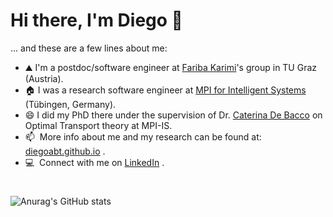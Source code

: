 # Hi there, I'm Diego 👋

... and these are a few lines about me:

- ⛰️ I'm a postdoc/software engineer at [Fariba Karimi](https://networkinequality.com/)'s group in TU Graz (Austria).
- :house: I was a research software engineer at [MPI for Intelligent Systems](https://is.mpg.de/) (Tübingen, Germany).
-  😄 I did my PhD there under the supervision of  Dr. [Caterina De Bacco](https://www.cdebacco.com/) on Optimal Transport theory at MPI-IS.
- :mailbox: &nbsp;More info about me and my research can be found at: [diegoabt.github.io](https://diegoabt.github.io/) .
- :computer: &nbsp;Connect with me on [LinkedIn] .

#
![Anurag's GitHub stats](https://github-readme-stats-ten-gilt.vercel.app/api?username=diegoabt&hide=issues&show_icons=true&count_private=true)


<!--
**diegoabt/diegoabt** is a ✨ _special_ ✨ repository because its `README.md` (this file) appears on your GitHub profile.

Here are some ideas to get you started:

- 🔭 I’m currently working on ...
- 🌱 I’m currently learning ...
- 👯 I’m looking to collaborate on ...
- 🤔 I’m looking for help with ...
- 💬 Ask me about ...
- 📫 How to reach me: ...
- 😄 Pronouns: ...
- ⚡ Fun fact: ...
-->

<!-- links -->

[linkedin]: https://www.linkedin.com/in/diego-baptista-theuerkauf/ "Diego Baptista Theuerkauf"
